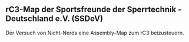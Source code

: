 ## rC3-Map der Sportsfreunde der Sperrtechnik - Deutschland e.V. (SSDeV)

Der Versuch von Nicht-Nerds eine Assembly-Map zum rC3 beizusteuern.
